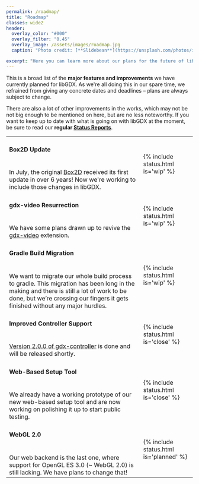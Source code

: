 ```yaml
---
permalink: /roadmap/
title: "Roadmap"
classes: wide2
header:
  overlay_color: "#000"
  overlay_filter: "0.45"
  overlay_image: /assets/images/roadmap.jpg
  caption: "Photo credit: [**Slidebean**](https://unsplash.com/photos/iW9oP7Ljkbg)"

excerpt: "Here you can learn more about our plans for the future of libGDX and what to expect from upcoming updates."
---
```


<!--
Available status values:

{% include status.html is='planned' %} // is planned for the future
{% include status.html is='wip' %} // work in progress
{% include status.html is='close' %} // nearly done
{% include status.html is='done' %} //in the next release
 -->

This is a broad list of the **major features and improvements** we have currently planned for libGDX. As we're all doing this in our spare time, we refrained from giving any concrete dates and deadlines – plans are always subject to change.

There are also a lot of other improvements in the works, which may not be not big enough to be mentioned on here, but are no less noteworthy. If you want to keep up to date with what is going on with libGDX at the moment, be sure to read our **regular [Status Reports](/news/)**.

<table>
  <tr>
    <td><h4>Box2D Update</h4>
    <br>In July, the original <a href="https://github.com/erincatto/box2d">Box2D</a> received its first update in over 6 years! Now we're working to include those changes in libGDX.</td>
    <td>{% include status.html is='wip' %}</td>
  </tr>
  <tr>
    <td><h4>gdx-video Resurrection</h4>
    <br>We have some plans drawn up to revive the <a href="https://github.com/libgdx/gdx-video">gdx-video</a> extension.</td>
    <td>{% include status.html is='wip' %}</td>
  </tr>
  <tr>
    <td><h4>Gradle Build Migration</h4>
    <br>We want to migrate our whole build process to gradle. This migration has been long in the making and there is still a lot of work to be done, but we’re crossing our fingers it gets finished without any major hurdles.</td>
    <td>{% include status.html is='wip' %}</td>
  </tr>
  <tr>
    <td><h4>Improved Controller Support</h4>
    <br><a href="/news/2020/10/devlog_3_roadmap#gdx-controller-improvements">Version 2.0.0 of gdx-controller</a> is done and will be released shortly.</td>
    <td>{% include status.html is='close' %}</td>
  </tr>
  <tr>
    <td><h4>Web-Based Setup Tool</h4>
    <br>We already have a working prototype of our new web-based setup tool and are now working on polishing it up to start public testing.</td>
    <td>{% include status.html is='close' %}</td>
  </tr>
  <tr>
    <td><h4>WebGL 2.0</h4>
    <br>Our web backend is the last one, where support for OpenGL ES 3.0 (~ WebGL 2.0) is still lacking. We have plans to change that!</td>
    <td>{% include status.html is='planned' %}</td>
  </tr>

</table>

